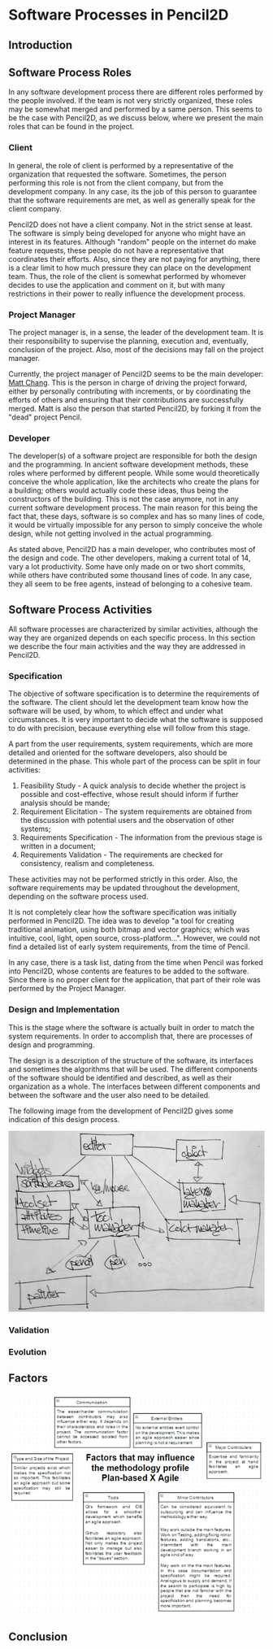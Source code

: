# Software Processes in Pencil2D

## Introduction

## Software Process Roles

In any software development process there are different roles performed by the people involved. If the team is not very strictly organized, these roles may be somewhat merged and performed by a same person. This seems to be the case with Pencil2D, as we discuss below, where we present the main roles that can be found in the project.

### Client

In general, the role of client is performed by a representative of the organization that requested the software. Sometimes, the person performing this role is not from the client company, but from the development company. In any case, its the job of this person to guarantee that the software requirements are met, as well as generally speak for the client company.

Pencil2D does not have a client company. Not in the strict sense at least. The software is simply being developed for anyone who might have an interest in its features. Although "random" people on the internet do make feature requests, these people do not have a representative that coordinates their efforts. Also, since they are not paying for anything, there is a clear limit to how much pressure they can place on the development team. Thus, the role of the client is somewhat performed by whomever decides to use the application and comment on it, but with many restrictions in their power to really influence the development process.

### Project Manager

The project manager is, in a sense, the leader of the development team. It is their responsibility to supervise the planning, execution and, eventually, conclusion of the project. Also, most of the decisions may fall on the project manager.

Currently, the project manager of Pencil2D seems to be the main developer: [Matt Chang](https://github.com/chchwy). This is the person in charge of driving the project forward, either by personally contributing with increments, or by coordinating the efforts of others and ensuring that their contributions are successfully merged. Matt is also the person that started Pencil2D, by forking it from the "dead" project Pencil.

### Developer

The developer(s) of a software project are responsible for both the design and the programming. In ancient software development methods, these roles where performed by different people. While some would theoretically conceive the whole application, like the architects who create the plans for a building; others would actually code these ideas, thus being the constructors of the building. This is not the case anymore, not in any current software development process. The main reason for this being the fact that, these days, software is so complex and has so many lines of code, it would be virtually impossible for any person to simply conceive the whole design, while not getting involved in the actual programming.

As stated above, Pencil2D has a main developer, who contributes most of the design and code. The other developers, making a current total of 14, vary a lot productivity. Some have only made on or two short commits, while others have contributed some thousand lines of code. In any case, they all seem to be free agents, instead of belonging to a cohesive team. 

## Software Process Activities

All software processes are characterized by similar activities, although the way they are organized depends on each specific process. In this section we describe the four main activities and the way they are addressed in Pencil2D. 

### Specification

The objective of software specification is to determine the requirements of the software. The client should let the development team know how the software will be used, by whom, to which effect and under what circumstances. It is very important to decide what the software is supposed to do with precision, because everything else will follow from this stage. 

A part from the user requirements, system requirements, which are more detailed and oriented for the software developers, also should be determined in the phase. This whole part of the process can be split in four activities:

1. Feasibility Study - A quick analysis to decide whether the project is possible and cost-effective, whose result should inform if further analysis should be mande;  
2. Requirement Elicitation - The system requirements are obtained from the discussion with potential users and the observation of other systems;
3. Requirements Specification - The information from the previous stage is written in a document;
4. Requirements Validation - The requirements are checked for consistency, realism and completeness.

These activities may not be performed strictly in this order. Also, the software requirements may be updated throughout the development, depending on the software process used.

It is not completely clear how the software specification was initially performed in Pencil2D. The idea was to develop "a tool for creating traditional animation, using both bitmap and vector graphics; which was intuitive, cool, light, open source, cross-platform...". However, we could not find a detailed list of early system requirements, from the time of Pencil. 

In any case, there is a task list, dating from the time when Pencil was forked into Pencil2D, whose contents are features to be added to the software. Since there is no proper client for the application, that part of their role was performed by the Project Manager.

### Design and Implementation

This is the stage where the software is actually built in order to match the system requirements. In order to accomplish that, there are processes of design and programming.

The design is a description of the structure of the software, its interfaces and sometimes the algorithms that will be used. The different components of the software should be identified and described, as well as their organization as a whole. The interfaces between different components and between the software and the user also need to be detailed.

The following image from the development of Pencil2D gives some indication of this design process.

![Roadmap](roadmap.jpeg)

### Validation

### Evolution

## Factors

![Thought Bubble](thought_bubble.png)

## Conclusion


